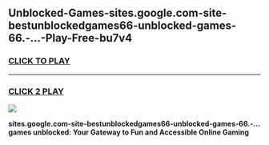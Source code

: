 
## Unblocked-Games-sites.google.com-site-bestunblockedgames66-unblocked-games-66.-...-Play-Free-bu7v4
<h3>
<a href="https://premium76.site?title=sites.google.com-site-bestunblockedgames66-unblocked-games-66.-...&ref=17A">CLICK TO PLAY</a></h3>
<hr>

<h3>
<a href="https://premium76.site?title=sites.google.com-site-bestunblockedgames66-unblocked-games-66.-...&ref=17A">CLICK 2 PLAY</a>
  
</h3>

<a href="https://premium76.site?title=sites.google.com-site-bestunblockedgames66-unblocked-games-66.-...&ref=17A"><img src="https://clearcache.store/games.png"></a>


**sites.google.com-site-bestunblockedgames66-unblocked-games-66.-... games unblocked: Your Gateway to Fun and Accessible Online Gaming**
